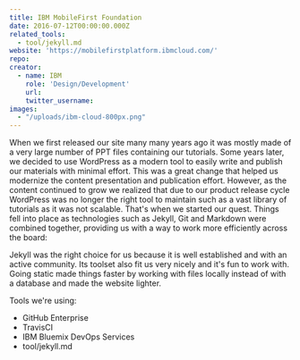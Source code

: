 ```yaml
---
title: IBM MobileFirst Foundation
date: 2016-07-12T00:00:00.000Z
related_tools:
  - tool/jekyll.md
website: 'https://mobilefirstplatform.ibmcloud.com/'
repo:
creator:
  - name: IBM
    role: 'Design/Development'
    url:
    twitter_username:
images:
  - "/uploads/ibm-cloud-800px.png"
---
```


When we first released our site many many years ago it was mostly made of a very large number of PPT files containing our tutorials. Some years later, we decided to use WordPress as a modern tool to easily write and publish our materials with minimal effort. This was a great change that helped us modernize the content presentation and publication effort. However, as the content continued to grow we realized that due to our product release cycle WordPress was no longer the right tool to maintain such as a vast library of tutorials as it was not scalable. That's when we started our quest. Things fell into place as technologies such as Jekyll, Git and Markdown were combined together, providing us with a way to work more efficiently across the board:

Jekyll was the right choice for us because it is well established and with an active community. Its toolset also fit us very nicely and it's fun to work with. Going static made things faster by working with files locally instead of with a database and made the website lighter.

Tools we're using:

- GitHub Enterprise
- TravisCI
- IBM Bluemix DevOps Services
- tool/jekyll.md
